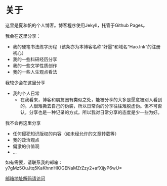 # 关于


这里是夏和帆的个人博客。博客程序使用Jekyll，托管于Github Pages。

我会在这里分享：

- 我的硬笔书法练字历程（该条亦为本博客名称“好墨”和域名“Hao.Ink”的注册初心）
- 我的一些科研经历分享
- 我的一些文学性质创作
- 我的一些人生观点看法

我较少会在这里分享

- 我的个人日常 
  - 在我看来，博客和朋友圈有类似之处，能被分享的大多是愿意被别人看到的。人很难撕去自己的伪装，所以日常向的分享往往难脱虚伪。但不可否认，分享也是一种记录的方式。所以我对日常分享的态度是少一些为好。

我不会再这里分享

- 任何侵犯知识版权的内容（如未经允许的文章转载等）
- 我的政治观点
- 偏激的价值观
- ...

如有需要，请联系我的邮箱：y7gMz5OuJtq5KaKhnnHIOGENaMZrZzy2+afXijyP6wU=

[邮箱地址解码请访问](https://www.online-toolz.com/tools/text-encryption-decryption.php)

